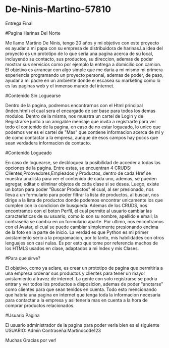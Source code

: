 # De-Ninis-Martino-57810
Entrega Final

#Pagina Harinas Del Norte


Me llamo Martino De Ninis, tengo 20 años y mi objetivo con este proyecto es ayudar a mi papa con su empresa de distribuidora de harinas.La idea del proyecto es un prototipo de lo que seria una pagina acerca de su local, incluyendo su contacto, sus productos,
su direccion, ademas de poder  mostrar sus servicios como por ejemplo la entrega a domicilio con camion. El objetivo es arrancar con algo simple que me daria a mi mismo mi primera experiencia programando un proyecto personal, ademas de poder, de paso, ayudar
a mi padre en un ambiente donde el escasea su marketing como lo es las paginas web y el inmenso mundo del internet.

#Contenido Sin Loguearse


Dentro de la pagina, podremos encontrarnos con el Html principal (index.html) el cual sera el encargado de ser base para todos los demas modulos. Dentro de la misma, nos muestra un cartel de Login y de Registrarse junto a un amigable mensaje que invita a registrarte para ver todo el contenido de la pagina, en caso de no estar logueado, lo unico que podemos ver es el cartel de "Mas" que contiene informacion acerca de mi y de como contactar a la empresa, aunque de esos campos hay pocos que sean verdadera informacion de contacto.

#Contenido Logueado


En caso de loguearse, se desbloquea la posibilidad de acceder a todas las opciones de la pagina. Entre estas, se encuentran 4 CRUDS: Clientes,Proovedores,Empleados y Productos, dentro de cada Href se muestra una lista para ver el contenido de cada uno, ademas, se pueden agregar, editar o eliminar objetos de cada clase si se desea. Luego, existe un boton para poder "Buscar Productos" el cual, al ser presionado, nos lleva a un formulario para poder filtrar la lista de productos, al buscar, nos dirige a la lista de productos donde podemos encontrar unicamente los que cumplen con la condicion de busqueda.
Ademas de los CRUDS, nos encontramos con el boton Perfil, el cual permite al usuario cambiar las caracteristicas de su usuario, como lo son su nombre, apellido e email; la contraseña se cambia en un formulario aparte. Por ultimo, nos encontramos con el Avatar, el cual se puede cambiar simplemente presionando encima de la foto en la parte de inicio.
La verdad es que Python es mi primer avistamiento serio a la programacion, por lo tanto, mis habilidades con otros lenguajes son casi nulas. Es por esto que tome por referencia muchos de los HTMLS usados en clase, adaptados a mi Index y mis Clases.

#Para que sirve?


El objetivo, como ya aclare, es crear un prototipo de pagina que permitiria a una empresa ordenar sus productos y clientes para tener un mayor avistamiento a travez de internet. La gente con solo registrarse se podria entrar y ver todos los productos a disposicion, ademas de poder "anotarse" como clientes para que sean tenidos en cuenta. Todo esto mencionando que habria una pagina en internet que tenga toda la informacion necesaria para contactar a la empresa y asi tenerla mas en cuenta a la hora de comprar productos relacionados.

#Usuario Pagina


El usuario administrador de la pagina para poder verla bien es el siguiente
USUARIO: Admin
Contraseña:Martinocode123


Muchas Gracias por ver!

  
